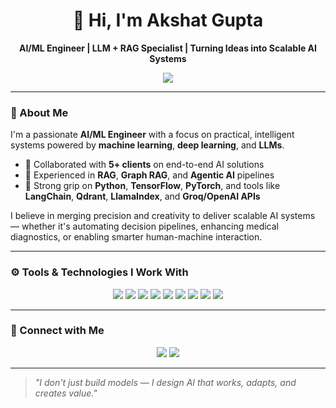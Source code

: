 <h1 align="center">👋 Hi, I'm Akshat Gupta</h1>

<p align="center">
  <strong>AI/ML Engineer | LLM + RAG Specialist | Turning Ideas into Scalable AI Systems</strong>
</p>

<p align="center">
  <img src="https://readme-typing-svg.demolab.com?font=Fira+Code&size=22&duration=3000&pause=1000&color=00FFAA&center=true&vCenter=true&width=600&lines=AI+Engineer+with+a+Vision+for+Impact.;RAG+%7C+LLMs+%7C+Deep+Learning+%7C+Automation;Building+intelligent+solutions+for+real-world+problems."/>
</p>

---

### 🧠 About Me

I'm a passionate **AI/ML Engineer** with a focus on practical, intelligent systems powered by **machine learning**, **deep learning**, and **LLMs**.

- 🤝 Collaborated with **5+ clients** on end-to-end AI solutions  
- 🧩 Experienced in **RAG**, **Graph RAG**, and **Agentic AI** pipelines  
- 🧠 Strong grip on **Python**, **TensorFlow**, **PyTorch**, and tools like **LangChain**, **Qdrant**, **LlamaIndex**, and **Groq/OpenAI APIs**

I believe in merging precision and creativity to deliver scalable AI systems — whether it's automating decision pipelines, enhancing medical diagnostics, or enabling smarter human-machine interaction.

---

### ⚙️ Tools & Technologies I Work With

<p align="center">
  <img src="https://img.shields.io/badge/-Python-3776AB?style=for-the-badge&logo=python&logoColor=white"/>
  <img src="https://img.shields.io/badge/-TensorFlow-FF6F00?style=for-the-badge&logo=tensorflow&logoColor=white"/>
  <img src="https://img.shields.io/badge/-PyTorch-EE4C2C?style=for-the-badge&logo=pytorch&logoColor=white"/>
  <img src="https://img.shields.io/badge/-LangChain-000000?style=for-the-badge&logo=data:image/svg+xml;base64,PHN..."/> <!-- or a neutral badge -->
  <img src="https://img.shields.io/badge/-FAISS-2E8B57?style=for-the-badge"/>
  <img src="https://img.shields.io/badge/-Qdrant-00C853?style=for-the-badge"/>
  <img src="https://img.shields.io/badge/-LlamaIndex-663399?style=for-the-badge"/>
  <img src="https://img.shields.io/badge/-NLP-8E24AA?style=for-the-badge"/>
  <img src="https://img.shields.io/badge/-RAG%20Frameworks-5E35B1?style=for-the-badge"/>
</p>

---

### 🔗 Connect with Me

<p align="center">
  <a href="mailto:guptaaa.akshat@gmail.com"><img src="https://img.shields.io/badge/-Email-D14836?style=for-the-badge&logo=gmail&logoColor=white"/></a>
  <a href="https://www.linkedin.com/in/akshat-gupta-53a369167/"><img src="https://img.shields.io/badge/-LinkedIn-0077B5?style=for-the-badge&logo=linkedin&logoColor=white"/></a>
</p>

---

> _"I don't just build models — I design AI that works, adapts, and creates value."_

